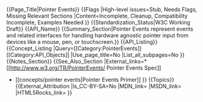 {{Page_Title|Pointer Events}}
{{Flags
|High-level issues=Stub, Needs Flags, Missing Relevant Sections
|Content=Incomplete, Cleanup, Compatibility Incomplete, Examples Needed
}}
{{Standardization_Status|W3C Working Draft}}
{{API_Name}}
{{Summary_Section|Pointer Events represent events and related interfaces for handling hardware agnostic pointer input from devices like a mouse, pen, or touchscreen.}}
{{API_Listing}}
{{Concept_Listing
|Query=[[Category:PointerEvents]][[Category:API_Objects]]
|Use_page_title=No
|List_all_subpages=No
}}
{{Notes_Section}}
{{See_Also_Section
|External_links=* [[http://www.w3.org/TR/PointerEvents/ Pointer Events Spec]]
* [[concepts/pointer events|Pointer Events Primer]]
}}
{{Topics}}
{{External_Attribution
|Is_CC-BY-SA=No
|MDN_link=
|MSDN_link=
|HTML5Rocks_link=
}}